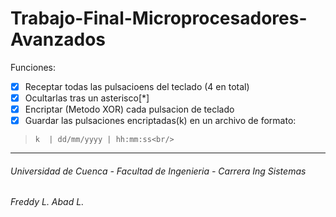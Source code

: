 # Trabajo-Final-Microprocesadores-Avanzados<br/>

Funciones:<br/>
- [x] Receptar todas las pulsacioens del teclado (4  en total)<br/>
- [x] Ocultarlas tras un asterisco[*] <br/>
- [x] Encriptar (Metodo XOR) cada pulsacion de teclado<br/>
- [x] Guardar las pulsaciones encriptadas(k) en un archivo de formato:<br/>

>     k  | dd/mm/yyyy | hh:mm:ss<br/>



------

###### Universidad de Cuenca - Facultad de Ingenieria - Carrera Ing Sistemas
###### Freddy L. Abad L.
